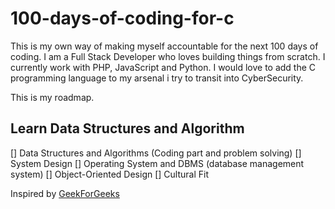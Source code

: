 # 100-days-of-coding-for-c

This is my own way of making myself accountable for the next 100 days of coding. I am a Full Stack Developer who loves building things from scratch. I currently work with PHP, JavaScript and Python. I would love to add the C programming language to my arsenal i try to transit into CyberSecurity.

This is my roadmap.

## Learn Data Structures and Algorithm
[] Data Structures and Algorithms (Coding part and problem solving)
[] System Design
[] Operating System and DBMS (database management system)
[] Object-Oriented Design
[] Cultural Fit

Inspired by [GeekForGeeks](https://www.geeksforgeeks.org/100-days-of-code-a-complete-guide-for-beginners-and-experienced/)
